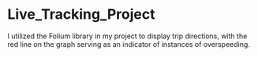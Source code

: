 # Live_Tracking_Project
I utilized the Folium library in my project to display trip directions, with the red line on the graph serving as an indicator of instances of overspeeding.
